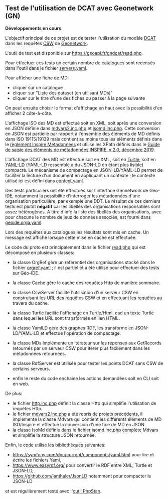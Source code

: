 ## Test de l'utilisation de DCAT avec Geonetwork (GN)

**Développements en cours**.

L'objectif principal de ce projet est de tester l'utilisation du modèle [DCAT](https://www.w3.org/TR/vocab-dcat-3/)
dans les requêtes [CSW](https://www.ogc.org/standard/cat/) de [Geonetwork](https://geonetwork-opensource.org/).

L'outil de test est disponible sur https://geoapi.fr/gndcat/read.php.

Pour effectuer ces tests un certain nombre de catalogues sont recensés dans l'outil
dans le fichier [servers.yaml](servers.yaml).

Pour afficher une fiche de MD:

  - cliquer sur un catalogue
  - cliquer sur "Liste des dataset (en utilisant MDs)"
  - cliquer sur le titre d'une des fiches ou passer à la page suivante
  
On peut ensuite choisir le format d'affichage en haut avec la possibilité d'en afficher 2 côte-à-côte.

L'affichage ISO des MD est effectué soit en XML, soit après une conversion en JSON définie
dans [mdvars2.inc.php](mdvars2.inc.php) et [isomd.inc.php](isomd.inc.php).
Cette conversion en JSON est partielle par rapport à l'ensemble des éléments de MD définis dans ISO 19115/19139
mais contient au moins tous les éléments définis dans
le [règlement Inspire Métadonnées](https://eur-lex.europa.eu/legal-content/FR/TXT/ELI/?eliuri=eli:reg:2008:1205:oj)
et utilise les XPath définis dans
le [Guide de saisie des éléments de métadonnées INSPIRE, v 2.0, décembre 2019](https://cnig.gouv.fr/IMG/pdf/guide-de-saisie-des-elements-de-metadonnees-inspire-v2.0-1.pdf).

L'affichage DCAT des MD est effectué soit en XML, soit en [Turtle](https://www.w3.org/TR/turtle/),
soit en [YAML-LD](https://json-ld.github.io/yaml-ld/spec/)
(YAML-LD ressemble à du JSON-LD en étant plus lisible) compacté.
Le mécanisme de compactage en JSON-LD/YAML-LD permet de faciliter la lecture d'un document en appliquant un contexte ;
le contexte utilisé ici est défini dans [context.yaml](context.yaml).  

Des tests particuliers ont été effectués sur l'interface Géonetwork de Géo-IDE,
notamment la possibilité d'interroger les métadonnées d'une organisation particulière, par exemple une DDT.
Le résultat de ces derniers tests est plutôt **négatif**
car les libellés des organisations responsables sont assez hétérogènes.
A titre d'info la liste des libellés des organisations, avec pour chacune le nombre de jeux de données associés,
est fourni dans [geoide.orga.yaml](geoide.orga.yaml).

Lors des requêtes aux catalogues les résultats sont mis en cache.
Un message est affiché lorsque cette mise en cache est effectuée.

Le code du proto est principalement dans le fichier [read.php](read.php) qui est décomposé en plusieurs classes:

  - la classe OrgRef gère un référentiel des organisations stocké dans le fichier [orgref.yaml](orgref.yaml) ;
    il est partiel et a été utilisé pour effectuer des tests sur Géo-IDE.
    
  - la classe Cache gère le cache des requêtes Http de manière sommaire.
  
  - la classe CswServer facilite l'utilisation d'un serveur CSW en construisant les URL des requêtes CSW
    et en effectuant les requêtes au travers du cache.
    
  - la classe Turtle facilite l'affichage en Turtle/Html, cad un texte Turtle dans lequel les URL sont transformés
    en lien HTML.
    
  - la classe YamlLD gère des graphes RDF, les transforme en JSON-LD/YAML-LD et effectue l'opération de compactage.
  
  - la classe MDs implémente un itérateur sur les réponses aux GetRecords retournés par un serveur CSW
    pour itérer plus facilement dans les métadonnées retournées.
    
  - la classe RdfServer est utilisée pour tester les points DCAT sans CSW de certains serveurs.

  - enfin le reste du code enchaine les actions demandées soit en CLI soit en web.

De plus:

  - le fichier [http.inc.php](http.inc.php) définit la classe Http qui simplifie l'utilisation de requêtes Http.
  - le fichier [mdvars2.inc.php](mdvars2.inc.php) a été repris de projets précédents,
    il implémente la classe Mdvars qui contient les différents éléments de MD ISO/Inspire et effectue la conversion d'une fice de MD en JSON.
  - la classe IsoMd définie dans le fichier [isomd.inc.php](isomd.inc.php) complète Mdvars
    et simplifie la structure JSON retournée.
    
Enfin, le code utilise les bibliothèques suivantes:

  - https://symfony.com/doc/current/components/yaml.html pour lire et écrire les fichiers Yaml,
  - https://www.easyrdf.org/ pour convertir le RDF entre XML, Turtle et JSON-LD,
  - https://github.com/lanthaler/JsonLD notamment pour compacter le JSON-LD
  
et est régulièrement testé avec l'[outil PhpStan](https://phpstan.org/).
